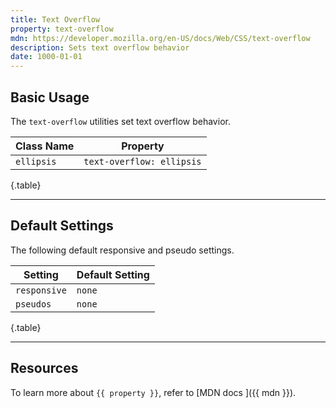 ```yaml
---
title: Text Overflow
property: text-overflow
mdn: https://developer.mozilla.org/en-US/docs/Web/CSS/text-overflow
description: Sets text overflow behavior
date: 1000-01-01
---
```


## Basic Usage

The `text-overflow` utilities set text overflow behavior.

| Class Name | Property                  |
| ---------- | ------------------------- |
| `ellipsis` | `text-overflow: ellipsis` |

{.table}

---

## Default Settings

The following default responsive and pseudo settings.

| Setting      | Default Setting |
| ------------ | --------------- |
| `responsive` | `none`          |
| `pseudos`    | `none`          |

{.table}

---

## Resources

To learn more about `{{ property }}`, refer to [MDN docs <i class="far fa-external-link ml-6"></i>]({{ mdn }}).
